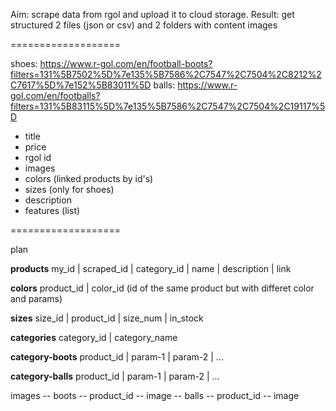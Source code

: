 Aim: scrape data from rgol and upload it to cloud storage.
Result: get structured 2 files (json or csv) and 2 folders with content images

===================

shoes: https://www.r-gol.com/en/football-boots?filters=131%5B7502%5D%7e135%5B7586%2C7547%2C7504%2C8212%2C7617%5D%7e152%5B83011%5D
balls: https://www.r-gol.com/en/footballs?filters=131%5B83115%5D%7e135%5B7586%2C7547%2C7504%2C19117%5D

- title
- price
- rgol id
- images
- colors (linked products by id's)
- sizes (only for shoes)
- description
- features (list)

===================

plan

**products**
my_id | scraped_id | category_id | name | description | link

**colors**
product_id | color_id (id of the same product but with differet color and params)

**sizes**
size_id | product_id | size_num | in_stock

**categories**
category_id | category_name

**category-boots**
product_id | param-1 | param-2 | ...

**category-balls**
product_id | param-1 | param-2 | ...

images
-- boots
-- product_id
-- image
-- balls
-- product_id
-- image
